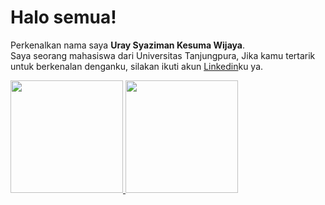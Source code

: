 
# Halo semua! 
Perkenalkan nama saya **Uray Syaziman Kesuma Wijaya**.\
Saya seorang mahasiswa dari Universitas Tanjungpura,
Jika kamu tertarik untuk berkenalan denganku, silakan ikuti akun [Linkedin](https://www.linkedin.com/in/uray-syaziman-474167205)ku ya.
 
<p align="left">
<a href="https://github.com/syaziman2020">
  <img height="180em" src="https://github-readme-stats-eight-theta.vercel.app/apiusername=syaziman2020&show_icons=true&theme=algolia&include_all_commits=true&count_private=true"/>
  <img height="180em" src="https://github-readme-stats-eight-theta.vercel.app/api/top-langs/?username=syaziman2020&layout=compact&langs_count=8&theme=algolia"/>
</a>
</p>

<!---
syaziman2020/syaziman2020 is a ✨ special ✨ repository because its `README.md` (this file) appears on your GitHub profile.
You can click the Preview link to take a look at your changes.
--->
